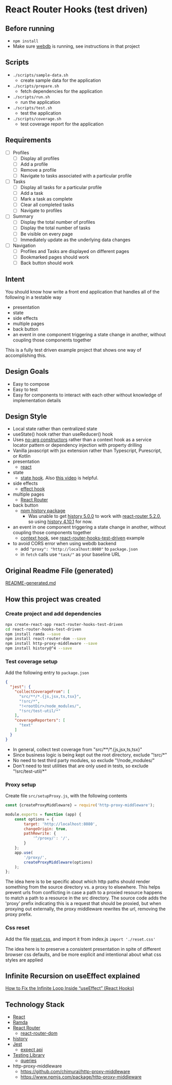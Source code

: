 # React Router Hooks (test driven)

## Before running

- `npm install`
- Make sure [webdb](https://github.com/cjdev/webdb) is running, see instructions in that project

## Scripts

- `./scripts/sample-data.sh`
  - create sample data for the application
- `./scripts/prepare.sh`
  - fetch dependencies for the application
- `./scripts/run.sh`
  - run the application
- `./scripts/test.sh`
  - test the application
- `./scripts/coverage.sh`
  - test coverage report for the application

## Requirements

- [ ] Profiles
    - [ ] Display all profiles
    - [ ] Add a profile
    - [ ] Remove a profile
    - [ ] Navigate to tasks associated with a particular profile
- [ ] Tasks
    - [ ] Display all tasks for a particular profile
    - [ ] Add a task
    - [ ] Mark a task as complete
    - [ ] Clear all completed tasks
    - [ ] Navigate to profiles
- [ ] Summary
    - [ ] Display the total number of profiles
    - [ ] Display the total number of tasks
    - [ ] Be visible on every page
    - [ ] Immediately update as the underlying data changes
- [ ] Navigation
    - [ ] Profiles and Tasks are displayed on different pages
    - [ ] Bookmarked pages should work
    - [ ] Back button should work

## Intent

You should know how write a front end application that handles all of the following in a testable way

- presentation
- state
- side effects
- multiple pages
- back button
- an event in one component triggering a state change in another, without coupling those components together

This is a fully test driven example project that shows one way of accomplishing this.

## Design Goals

- Easy to compose
- Easy to test
- Easy for components to interact with each other without knowledge of implementation details

## Design Style

- Local state rather than centralized state
- useState() hook rather than useReducer() hook
- Uses [no-arg constructors](https://gitlab.cj.dev/training/react-router-hooks-test-driven/tree/no-arg-constructor)
  rather than a context hook as a service locator pattern or dependency injection with property drilling
- Vanilla javascript with jsx extension rather than Typescript, Purescript, or Kotlin
- presentation
  - [react](https://reactjs.org/)
- state
  - [state hook](https://reactjs.org/docs/hooks-state.html). Also [this video](https://youtu.be/dpw9EHDh2bM?t=1056) is
    helpful.
- side effects
  - [effect hook](https://reactjs.org/docs/hooks-effect.html)
- multiple pages
  - [React Router](https://reactrouter.com/)
- back button
  - [npm history package](https://www.npmjs.com/package/history/v/4.10.1)
    - Was unable to get [history 5.0.0](https://www.npmjs.com/package/history/v/5.0.0)
      to work with [react-router 5.2.0](https://www.npmjs.com/package/react-router/v/5.2.0), so
      using [history 4.10.1](https://www.npmjs.com/package/history/v/4.10.1) for now.
- an event in one component triggering a state change in another, without coupling those components together
  - [context hook](https://reactjs.org/docs/hooks-reference.html#usecontext),
    see [react-router-hooks-test-driven](https://gitlab.cj.dev/training/react-router-hooks-test-driven) example
- to avoid CORS error when using webdb backend
  - add `"proxy": "http://localhost:8080"` to `package.json`
  - in `fetch` calls use `"task/"` as your baseline URL

## Original Readme File (generated)

[README-generated.md](README-originally-generated.md)

## How this project was created

### Create project and add dependencies

```bash
npx create-react-app react-router-hooks-test-driven
cd react-router-hooks-test-driven
npm install ramda --save
npm install react-router-dom --save
npm install http-proxy-middleware --save
npm install history@^4 --save
```

### Test coverage setup

Add the following entry to `package.json`

```json
{
  "jest": {
    "collectCoverageFrom": [
      "src/**/*.{js,jsx,ts,tsx}",
      "!src/*",
      "!<rootDir>/node_modules/",
      "!src/test-util/*"
    ],
    "coverageReporters": [
      "text"
    ]
  }
}
```

- In general, collect test coverage from "src/**/*.{js,jsx,ts,tsx}"
- Since business logic is being kept out the root directory, exclude "!src/*"
- No need to test third party modules, so exclude "!<rootDir>/node_modules/"
- Don't need to test utilities that are only used in tests, so exclude "!src/test-util/*"

### Proxy setup

Create file `src/setupProxy.js`, with the following contents

```javascript
const {createProxyMiddleware} = require('http-proxy-middleware');

module.exports = function (app) {
    const options = {
        target: 'http://localhost:8080',
        changeOrigin: true,
        pathRewrite: {
            '^/proxy/': '/',
        }
    };
    app.use(
        '/proxy/',
        createProxyMiddleware(options)
    );
};
```

The idea here is to be specific about which http paths should render something from the source directory vs. a proxy to
elsewhere. This helps prevent urls from conflicting in case a path to a proxied resource happens to match a path to a
resource in the src directory. The source code adds the 'proxy' prefix indicating this is a request that should be
proxied, but when proxying out externally, the proxy middleware rewrites the url, removing the proxy prefix.

### Css reset

Add the file [reset.css](http://meyerweb.com/eric/tools/css/reset/), and import it from index.js `import './reset.css'`

The idea here is to preserve a consistent presentation in spite of different browser css defaults, and be more explicit
and intentional about what css styles are applied

## Infinite Recursion on useEffect explained

[How to Fix the Infinite Loop Inside “useEffect” (React Hooks)](https://medium.com/@andrewmyint/infinite-loop-inside-useeffect-react-hooks-6748de62871)

## Technology Stack

- [React](https://reactjs.org/)
- [Ramda](https://ramdajs.com/)
- [React Router](https://reactrouter.com/)
    - [react-router-dom](https://www.npmjs.com/package/react-router-dom)
- [history](https://github.com/ReactTraining/history/)
- [Jest](https://jestjs.io/)
    - [expect api](https://jestjs.io/docs/en/expect)
- [Testing Library](https://testing-library.com)
    - [queries](https://testing-library.com/docs/dom-testing-library/api-queries)
- http-proxy-middleware
    - https://github.com/chimurai/http-proxy-middleware
    - https://www.npmjs.com/package/http-proxy-middleware
